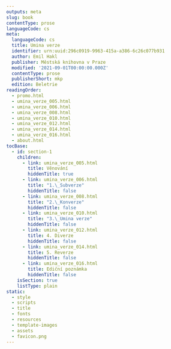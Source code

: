 ```yaml
---
outputs: meta
slug: book
contentType: prose
languageCode: cs
meta:
  languageCode: cs
  title: Umina verze
  identifier: urn:uuid:296c0919-9963-415a-a386-6c26c077b931
  author: Emil Hakl
  publisher: Městská knihovna v Praze
  modified: '2021-09-01T00:00:00.000Z'
  contentType: prose
  publisherShort: mkp
  edition: Beletrie
readingOrder:
  - promo.html
  - umina_verze_005.html
  - umina_verze_006.html
  - umina_verze_008.html
  - umina_verze_010.html
  - umina_verze_012.html
  - umina_verze_014.html
  - umina_verze_016.html
  - about.html
tocBase:
  - id: section-1
    children:
      - link: umina_verze_005.html
        title: Věnování
        hiddenTitle: true
      - link: umina_verze_006.html
        title: "1.\_Subverze"
        hiddenTitle: false
      - link: umina_verze_008.html
        title: "2.\_Konverze"
        hiddenTitle: false
      - link: umina_verze_010.html
        title: "3.\_Umina verze"
        hiddenTitle: false
      - link: umina_verze_012.html
        title: 4. Diverze
        hiddenTitle: false
      - link: umina_verze_014.html
        title: 5. Reverze
        hiddenTitle: false
      - link: umina_verze_016.html
        title: Ediční poznámka
        hiddenTitle: false
    isSection: true
    listType: plain
static:
  - style
  - scripts
  - title
  - fonts
  - resources
  - template-images
  - assets
  - favicon.png
---
```

